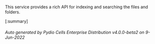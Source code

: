 






This service provides a rich API for indexing and searching the files and folders.

[:summary]

###### Auto generated by Pydio Cells Enterprise Distribution v4.0.0-beta2 on 9-Jun-2022
